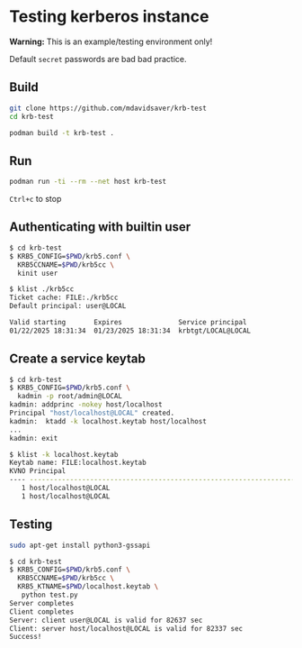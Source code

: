 # Testing kerberos instance

**Warning:** This is an example/testing environment only!

Default `secret` passwords are bad bad practice.

## Build

```sh
git clone https://github.com/mdavidsaver/krb-test
cd krb-test

podman build -t krb-test .
```

## Run

```sh
podman run -ti --rm --net host krb-test
```

`Ctrl+c` to stop

## Authenticating with builtin user

```sh
$ cd krb-test
$ KRB5_CONFIG=$PWD/krb5.conf \
  KRB5CCNAME=$PWD/krb5cc \
  kinit user

$ klist ./krb5cc
Ticket cache: FILE:./krb5cc
Default principal: user@LOCAL

Valid starting       Expires              Service principal
01/22/2025 18:31:34  01/23/2025 18:31:34  krbtgt/LOCAL@LOCAL
```

## Create a service keytab

```sh
$ cd krb-test
$ KRB5_CONFIG=$PWD/krb5.conf \
  kadmin -p root/admin@LOCAL
kadmin: addprinc -nokey host/localhost
Principal "host/localhost@LOCAL" created.
kadmin:  ktadd -k localhost.keytab host/localhost
...
kadmin: exit

$ klist -k localhost.keytab
Keytab name: FILE:localhost.keytab
KVNO Principal
---- --------------------------------------------------------------------------
   1 host/localhost@LOCAL
   1 host/localhost@LOCAL
```

## Testing

```sh
sudo apt-get install python3-gssapi
```

```sh
$ cd krb-test
$ KRB5_CONFIG=$PWD/krb5.conf \
  KRB5CCNAME=$PWD/krb5cc \
  KRB5_KTNAME=$PWD/localhost.keytab \
   python test.py
Server completes
Client completes
Server: client user@LOCAL is valid for 82637 sec
Client: server host/localhost@LOCAL is valid for 82337 sec
Success!
```
